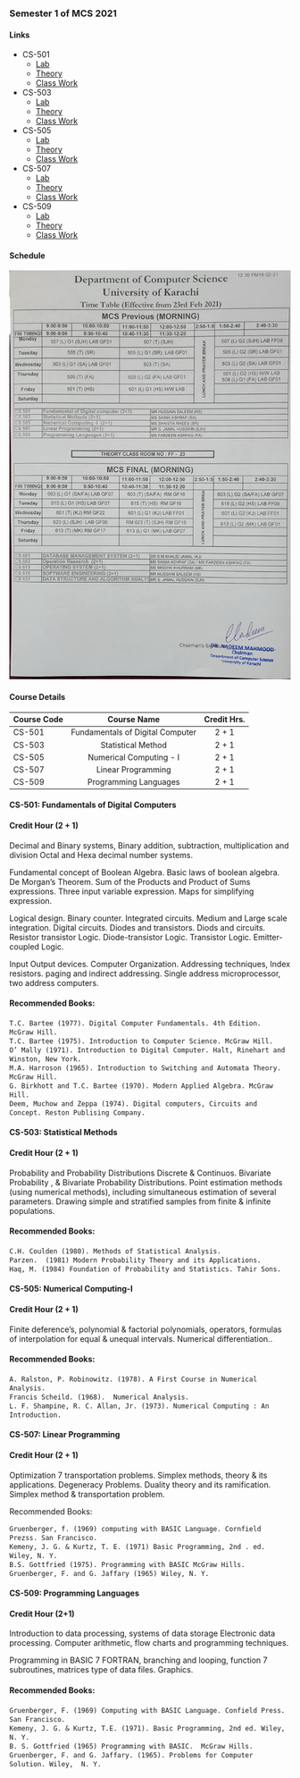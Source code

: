 ### Semester 1 of MCS 2021

#### Links
* CS-501
    * [Lab](../semester_1/CS_501_Fundamentals_of_Digital_Computers/lab)
    * [Theory](../semester_1/CS_501_Fundamentals_of_Digital_Computers/theory)
    * [Class Work](../semester_1/CS_501_Fundamentals_of_Digital_Computers/classwork)
* CS-503
    * [Lab](../semester_1/CS_503_Statistical_Methods/lab)
    * [Theory](../semester_1/CS_503_Statistical_Methods/theory)
    * [Class Work](../semester_1/CS_503_Statistical_Methods/classwork)
* CS-505
    * [Lab](../semester_1/CS_505_Numerical_Computing_1/lab)
    * [Theory](../semester_1/CS_505_Numerical_Computing_1/theory)
    * [Class Work](../semester_1/CS_505_Numerical_Computing_1/classwork)
* CS-507
    * [Lab](../semester_1/CS_507_Linear_Programming/lab)
    * [Theory](../semester_1/CS_507_Linear_Programming/theory)
    * [Class Work](../semester_1/CS_507_Linear_Programming/classwork)
* CS-509
    * [Lab](../semester_1/CS_509_Programming_Languages/lab)
    * [Theory](../semester_1/CS_509_Programming_Languages/theory)
    * [Class Work](../semester_1/CS_509_Programming_Languages/classwork)

#### Schedule

![Schedule 2021](../semester_1/schedule.jpg "Schedule 2021 Winter")

#### Course Details

| Course Code | Course Name | Credit Hrs. |
|-------------|:-------------:|:-------------:|
| CS-501 | Fundamentals of Digital Computer | 2 + 1 |
| CS-503 | Statistical Method | 2 + 1 |
| CS-505 | Numerical Computing - I | 2 + 1 |
| CS-507 | Linear Programming | 2 + 1 |
| CS-509 | Programming Languages | 2 + 1 |

#### CS-501: Fundamentals of Digital Computers 
#### Credit Hour (2 + 1)

Decimal and Binary systems, Binary addition, subtraction, multiplication and division Octal and Hexa decimal number systems.

Fundamental concept of Boolean Algebra. Basic laws of boolean algebra. De Morgan’s Theorem. Sum of the Products and Product of Sums expressions. Three input variable expression. Maps for simplifying expression.

Logical design. Binary counter. Integrated circuits. Medium and Large scale integration.  Digital circuits. Diodes and transistors. Diods and circuits. Resistor transistor Logic. Diode-transistor Logic. Transistor Logic. Emitter-coupled Logic.

Input Output devices. Computer  Organization. Addressing techniques, Index resistors. paging and indirect addressing. Single address microprocessor, two address computers.

#### Recommended Books:

    T.C. Bartee (1977). Digital Computer Fundamentals. 4th Edition.  McGraw Hill.
    T.C. Bartee (1975). Introduction to Computer Science. McGraw Hill.
    O’ Mally (1971). Introduction to Digital Computer. Halt, Rinehart and Winston, New York.
    M.A. Harroson (1965). Introduction to Switching and Automata Theory. McGraw Hill.
    G. Birkhott and T.C. Bartee (1970). Modern Applied Algebra. McGraw Hill.
    Deem, Muchow and Zeppa (1974). Digital computers, Circuits and Concept. Reston Publising Company.

#### CS-503: Statistical Methods
#### Credit Hour (2 + 1)

Probability and Probability Distributions Discrete & Continuos. Bivariate Probability , & Bivariate Probability Distributions. Point estimation methods (using numerical methods), including simultaneous estimation of several parameters. Drawing simple and stratified samples from finite & infinite populations.

#### Recommended Books:

    C.H. Coulden (1980). Methods of Statistical Analysis.
    Parzen.  (1981) Modern Probability Theory and its Applications.
    Haq, M. (1984) Foundation of Probability and Statistics. Tahir Sons.

#### CS-505: Numerical Computing-I
#### Credit Hour (2 + 1)

Finite deference’s, polynomial & factorial polynomials, operators, formulas of interpolation for equal & unequal intervals. Numerical differentiation..

#### Recommended Books:

    A. Ralston, P. Robinowitz. (1978). A First Course in Numerical Analysis.
    Francis Scheild. (1968).  Numerical Analysis.
    L. F. Shampine, R. C. Allan, Jr. (1973). Numerical Computing : An Introduction.

#### CS-507: Linear Programming
#### Credit Hour (2 + 1)

Optimization 7 transportation problems. Simplex methods, theory & its applications. Degeneracy Problems. Duality theory and its ramification. Simplex method & transportation problem.

Recommended Books:

    Gruenberger, f. (1969) computing with BASIC Language. Cornfield Prezss. San Francisco.
    Kemeny, J. G. & Kurtz, T. E. (1971) Basic Programming, 2nd . ed. Wiley, N. Y.
    B.S. Gottfried (1975). Programming with BASIC McGraw Hills.
    Gruenberger, F. and G. Jaffary (1965) Wiley, N. Y.

#### CS-509: Programming Languages
#### Credit Hour (2+1)

Introduction to data processing, systems of data storage Electronic data processing. Computer arithmetic, flow charts and programming techniques.

Programming in BASIC 7 FORTRAN, branching and looping, function 7 subroutines, matrices type of data files. Graphics.

#### Recommended Books:

    Gruenberger, F. (1969) Computing with BASIC Language. Confield Press. San Francisco.
    Kemeny, J. G. & Kurtz, T.E. (1971). Basic Programming, 2nd ed. Wiley, N. Y.
    B. S. Gottfried (1965) Programming with BASIC.  McGraw Hills.
    Gruenberger, F. and G. Jaffary. (1965). Problems for Computer Solution. Wiley,  N. Y.

